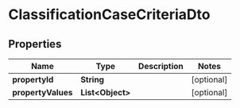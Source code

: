 # ClassificationCaseCriteriaDto

## Properties

| Name               | Type                   | Description | Notes      |
| ------------------ | ---------------------- | ----------- | ---------- |
| **propertyId**     | **String**             |             | [optional] |
| **propertyValues** | **List&lt;Object&gt;** |             | [optional] |
